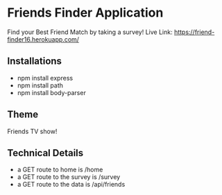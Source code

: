 # Friends Finder Application
Find your Best Friend Match by taking a survey!
Live Link: https://friend-finder16.herokuapp.com/

## Installations
* npm install express
* npm install path
* npm install body-parser

## Theme
Friends TV show!

## Technical Details
* a GET route to home is /home
* a GET route to the survey is /survey
* a GET route to the data is /api/friends